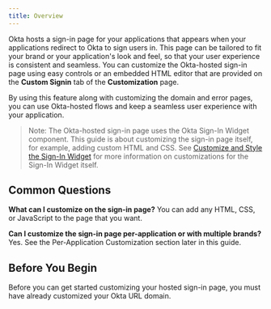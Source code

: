 ```yaml
---
title: Overview
---
```

Okta hosts a sign-in page for your applications that appears when your applications redirect to Okta to sign users in. This page can be tailored to fit your brand or your application's look and feel, so that your user experience is consistent and seamless. You can customize the Okta-hosted sign-in page using easy controls or an embedded HTML editor that are provided on the **Custom Signin** tab of the **Customization** page.

By using this feature along with customizing the domain and error pages, you can use Okta-hosted flows and keep a seamless user experience with your application.
<!-- Link to Custom URL guide and Custom Error Pages guide -->
<!-- Concepts: Okta hosted functionality (future article) -->

> Note: The Okta-hosted sign-in page uses the Okta Sign-In Widget component. This guide is about customizing the sign-in page itself, for example, adding custom HTML and CSS. See [Customize and Style the Sign-In Widget](https://developer.okta.com/code/javascript/okta_sign-in_widget/) for more information on customizations for the Sign-In Widget itself.


## Common Questions
**What can I customize on the sign-in page?**
You can add any HTML, CSS, or JavaScript to the page that you want.

**Can I customize the sign-in page per-application or with multiple brands?**
Yes. See the <GuideLink link="../customization-examples/#per-application-customization/">Per-Application Customization</GuideLink> section later in this guide.

## Before You Begin
Before you can get started customizing your hosted sign-in page, you must have already customized your Okta URL domain.
<!-- Link to Custom URL Domain guide -->

<NextSectionLink/>
